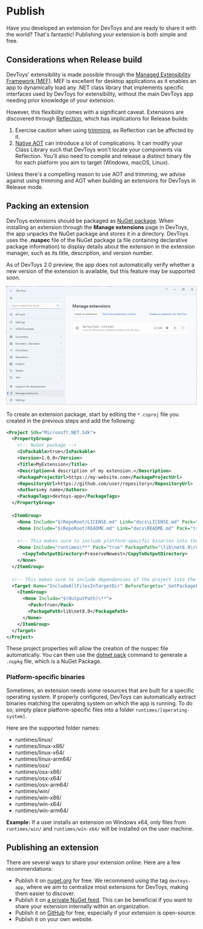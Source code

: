# Publish

Have you developed an extension for DevToys and are ready to share it with the world? That's fantastic! Publishing your extension is both simple and free.

## Considerations when Release build

DevToys' extensibility is made possible through the [Managed Extensibility Framework (MEF)](https://learn.microsoft.com/en-us/dotnet/framework/mef/). MEF is excellent for desktop applications as it enables an app to dynamically load any .NET class library that implements specific interfaces used by DevToys for extensibility, without the main DevToys app needing prior knowledge of your extension.

However, this flexibility comes with a significant caveat. Extensions are discovered through [Reflection](https://learn.microsoft.com/en-us/dotnet/framework/reflection-and-codedom/reflection), which has implications for Release builds:
1. Exercise caution when using [trimming](https://learn.microsoft.com/en-us/dotnet/core/deploying/trimming/fixing-warnings), as Reflection can be affected by it.
1. [Native AOT](https://learn.microsoft.com/en-us/dotnet/core/deploying/native-aot/) can introduce a lot of complications. It can modify your Class Library such that DevToys won't locate your components via Reflection. You'll also need to compile and release a distinct binary file for each platform you aim to target (Windows, macOS, Linux).

Unless there's a compelling reason to use AOT and trimming, we advise against using trimming and AOT when building an extensions for DevToys in Release mode.

## Packing an extension

DevToys extensions should be packaged as [NuGet package](https://learn.microsoft.com/en-us/nuget/what-is-nuget). When installing an extension through the **Manage extensions** page in DevToys, the app unpacks the NuGet package and stores it in a directory. DevToys uses the **.nuspec** file of the NuGet package (a file containing declarative package information) to display details about the extension in the extension manager, such as its title, description, and version number.

As of DevToys 2.0 preview, the app does not automatically verify whether a new version of the extension is available, but this feature may be supported soon.

![DevToys - Manager Extensions](assets/devtoys-manage-extensions.png)

To create an extension package, start by editing the `*.csproj` file you created in the previous steps and add the following:
```xml
<Project Sdk="Microsoft.NET.Sdk">
  <PropertyGroup>
    <!-- NuGet package -->
    <IsPackable>true</IsPackable>
    <Version>1.0.0</Version>
    <Title>MyExtension</Title>
    <Description>A description of my extension.</Description>
    <PackageProjectUrl>https://my-website.com</PackageProjectUrl>
    <RepositoryUrl>https://github.com/user/repository</RepositoryUrl>
    <Authors>my name</Authors>
    <PackageTags>devtoys-app</PackageTags>
  </PropertyGroup>

  <ItemGroup>
    <None Include="$(RepoRoot)LICENSE.md" Link="docs\LICENSE.md" Pack="true" PackagePath="\" />
    <None Include="$(RepoRoot)README.md" Link="docs\README.md" Pack="true" PackagePath="\" />

    <!-- This makes sure to include platform-specific binaries into the NuGet package, if any-->
    <None Include="runtimes\**" Pack="true" PackagePath="\lib\net8.0\runtimes\">
      <CopyToOutputDirectory>PreserveNewest</CopyToOutputDirectory>
    </None>
  </ItemGroup>

  <!-- This makes sure to include dependencies of the project into the NuGet package, if any -->
  <Target Name="IncludeAllFilesInTargetDir" BeforeTargets="_GetPackageFiles">
    <ItemGroup>
      <None Include="$(OutputPath)\**">
        <Pack>true</Pack>
        <PackagePath>lib\net8.0</PackagePath>
      </None>
    </ItemGroup>
  </Target>
</Project>
```

These project properties will allow the creation of the nuspec file automatically. You can then use the [dotnet pack](https://learn.microsoft.com/en-us/dotnet/core/tools/dotnet-pack) command to generate a `.nupkg` file, which is a NuGet Package.

### Platform-specific binaries

Sometimes, an extension needs some resources that are built for a specific operating system. If properly configured, DevToys can automatically extract binaries matching the operating system on which the app is running. To do so, simply place platform-specific files into a folder `runtimes/[operating-system]`.

Here are the supported folder names:
- runtimes/linux/
- runtimes/linux-x86/
- runtimes/linux-x64/
- runtimes/linux-arm64/
- runtimes/osx/
- runtimes/osx-x86/
- runtimes/osx-x64/
- runtimes/osx-arm64/
- runtimes/win/
- runtimes/win-x86/
- runtimes/win-x64/
- runtimes/win-arm64/

**Example:** If a user installs an extension on Windows x64, only files from `runtimes/win/` and `runtimes/win-x64/` will be installed on the user machine.

## Publishing an extension

There are several ways to share your extension online. Here are a few recommendations:
- Publish it on [nuget.org](https://nuget.org) for free. We recommend using the tag `devtoys-app`, where we aim to centralize most extensions for DevToys, making them easier to discover.
- Publish it on [a private NuGet feed](https://learn.microsoft.com/en-us/nuget/hosting-packages/overview). This can be beneficial if you want to share your extension internally within an organization.
- Publish it on [GitHub](https://github.com/) for free, especially if your extension is open-source.
- Publish it on your own website.